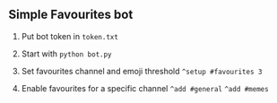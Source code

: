 ## Simple Favourites bot

1. Put bot token in `token.txt`

2. Start with `python bot.py`

3. Set favourites channel and emoji threshold
`^setup #favourites 3`

4. Enable favourites for a specific channel
`^add #general`
`^add #memes`
